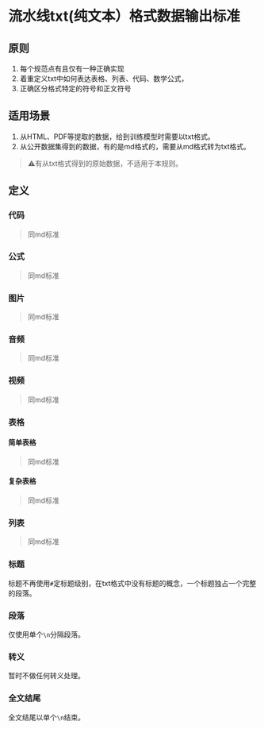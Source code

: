 # 流水线txt(纯文本）格式数据输出标准

## 原则

1. 每个规范点有且仅有一种正确实现
2. 着重定义txt中如何表达表格、列表、代码、数学公式，
3. 正确区分格式特定的符号和正文符号

## 适用场景

1. 从HTML、PDF等提取的数据，给到训练模型时需要以txt格式。
2. 从公开数据集得到的数据，有的是md格式的，需要从md格式转为txt格式。

> ⚠️有从txt格式得到的原始数据，不适用于本规则。

## 定义

### 代码

> 同md标准

### 公式

> 同md标准

### 图片

> 同md标准

### 音频

> 同md标准

### 视频

> 同md标准

### 表格

#### 简单表格

> 同md标准

#### 复杂表格

> 同md标准

### 列表

> 同md标准

### 标题

标题不再使用`#`定标题级别，在txt格式中没有标题的概念，一个标题独占一个完整的段落。

### 段落

仅使用单个`\n`分隔段落。

### 转义

暂时不做任何转义处理。

### 全文结尾

全文结尾以单个`\n`结束。
